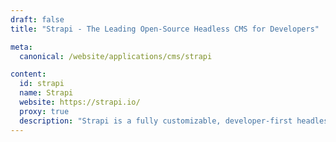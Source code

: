 ```yaml
---
draft: false
title: "Strapi - The Leading Open-Source Headless CMS for Developers"

meta:
  canonical: /website/applications/cms/strapi

content:
  id: strapi
  name: Strapi
  website: https://strapi.io/
  proxy: true
  description: "Strapi is a fully customizable, developer-first headless CMS built with JavaScript, enabling efficient content management and seamless integrations."
---
```

